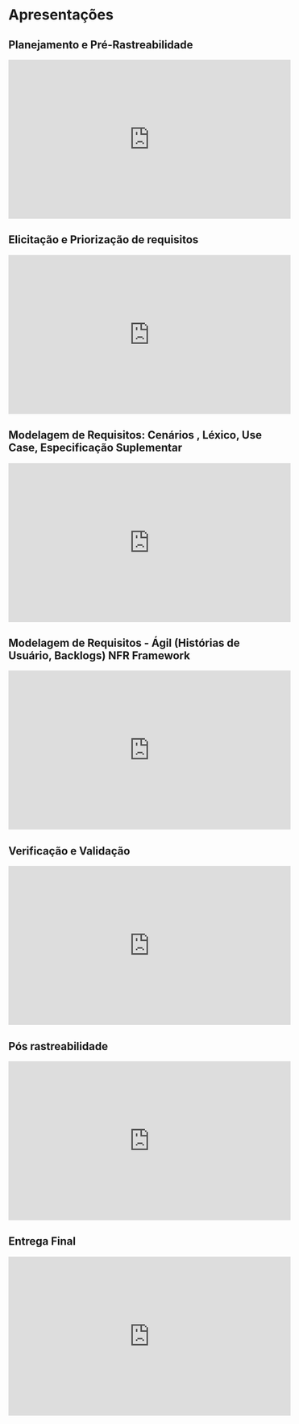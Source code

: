 # <a>Apresentações</a>

## <a>Planejamento e Pré-Rastreabilidade</a>

<iframe width="560" height="315" src="https://www.youtube.com/embed/2OMZSk2WDJk" title="Apresentação 1 - VivaBem" frameborder="0" allow="accelerometer; autoplay; clipboard-write; encrypted-media; gyroscope; picture-in-picture" allowfullscreen></iframe>

## <a>Elicitação e Priorização de requisitos</a>

<iframe width="560" height="315" src="https://www.youtube.com/embed/EJq8DCl6Q3I" title="YouTube video player" frameborder="0" allow="accelerometer; autoplay; clipboard-write; encrypted-media; gyroscope; picture-in-picture" allowfullscreen></iframe>

## <a>Modelagem de Requisitos: Cenários , Léxico, Use Case, Especificação Suplementar</a>

<iframe width="560" height="315" src="https://www.youtube.com/embed/Mfmgso19kzw" title="YouTube video player" frameborder="0" allow="accelerometer; autoplay; clipboard-write; encrypted-media; gyroscope; picture-in-picture" allowfullscreen></iframe>

## <a>Modelagem de Requisitos - Ágil (Histórias de Usuário, Backlogs) NFR Framework</a>

<iframe width="560" height="315" src="https://www.youtube.com/embed/gPZMtsdB-CE" title="YouTube video player" frameborder="0" allow="accelerometer; autoplay; clipboard-write; encrypted-media; gyroscope; picture-in-picture" allowfullscreen></iframe>

## <a>Verificação e Validação</a>

<iframe width="560" height="315" src="https://www.youtube.com/embed/BvMSTqmaABI" title="YouTube video player" frameborder="0" allow="accelerometer; autoplay; clipboard-write; encrypted-media; gyroscope; picture-in-picture" allowfullscreen></iframe>

## <a>Pós rastreabilidade</a>

<iframe width="560" height="315" src="https://www.youtube.com/embed/jHOZ9O9ujvs" title="YouTube video player" frameborder="0" allow="accelerometer; autoplay; clipboard-write; encrypted-media; gyroscope; picture-in-picture" allowfullscreen></iframe>

## <a>Entrega Final</a>

<iframe width="560" height="315" src="https://www.youtube.com/watch?v=4RQmu38PMVI" title="YouTube video player" frameborder="0" allow="accelerometer; autoplay; clipboard-write; encrypted-media; gyroscope; picture-in-picture" allowfullscreen></iframe>

